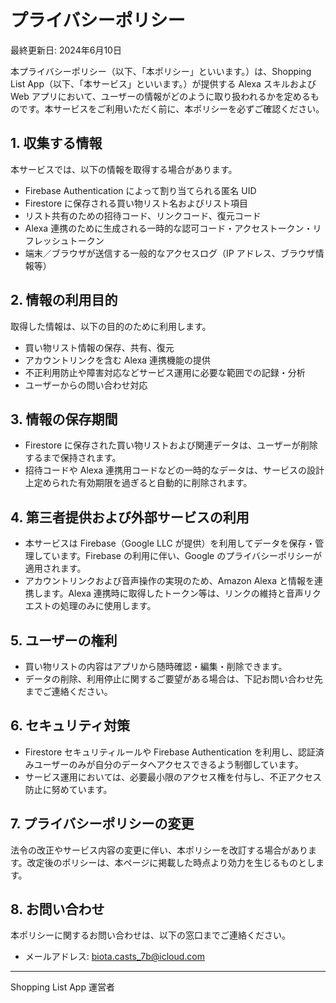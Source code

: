 # プライバシーポリシー

最終更新日: 2024年6月10日

本プライバシーポリシー（以下、「本ポリシー」といいます。）は、Shopping List App（以下、「本サービス」といいます。）が提供する Alexa スキルおよび Web アプリにおいて、ユーザーの情報がどのように取り扱われるかを定めるものです。本サービスをご利用いただく前に、本ポリシーを必ずご確認ください。

## 1. 収集する情報

本サービスでは、以下の情報を取得する場合があります。

- Firebase Authentication によって割り当てられる匿名 UID
- Firestore に保存される買い物リスト名およびリスト項目
- リスト共有のための招待コード、リンクコード、復元コード
- Alexa 連携のために生成される一時的な認可コード・アクセストークン・リフレッシュトークン
- 端末／ブラウザが送信する一般的なアクセスログ（IP アドレス、ブラウザ情報等）

## 2. 情報の利用目的

取得した情報は、以下の目的のために利用します。

- 買い物リスト情報の保存、共有、復元
- アカウントリンクを含む Alexa 連携機能の提供
- 不正利用防止や障害対応などサービス運用に必要な範囲での記録・分析
- ユーザーからの問い合わせ対応

## 3. 情報の保存期間

- Firestore に保存された買い物リストおよび関連データは、ユーザーが削除するまで保持されます。
- 招待コードや Alexa 連携用コードなどの一時的なデータは、サービスの設計上定められた有効期限を過ぎると自動的に削除されます。

## 4. 第三者提供および外部サービスの利用

- 本サービスは Firebase（Google LLC が提供）を利用してデータを保存・管理しています。Firebase の利用に伴い、Google のプライバシーポリシーが適用されます。
- アカウントリンクおよび音声操作の実現のため、Amazon Alexa と情報を連携します。Alexa 連携時に取得したトークン等は、リンクの維持と音声リクエストの処理のみに使用します。

## 5. ユーザーの権利

- 買い物リストの内容はアプリから随時確認・編集・削除できます。
- データの削除、利用停止に関するご要望がある場合は、下記お問い合わせ先までご連絡ください。

## 6. セキュリティ対策

- Firestore セキュリティルールや Firebase Authentication を利用し、認証済みユーザーのみが自分のデータへアクセスできるよう制御しています。
- サービス運用においては、必要最小限のアクセス権を付与し、不正アクセス防止に努めています。

## 7. プライバシーポリシーの変更

法令の改正やサービス内容の変更に伴い、本ポリシーを改訂する場合があります。改定後のポリシーは、本ページに掲載した時点より効力を生じるものとします。

## 8. お問い合わせ

本ポリシーに関するお問い合わせは、以下の窓口までご連絡ください。

- メールアドレス: biota.casts_7b@icloud.com

---

Shopping List App 運営者
